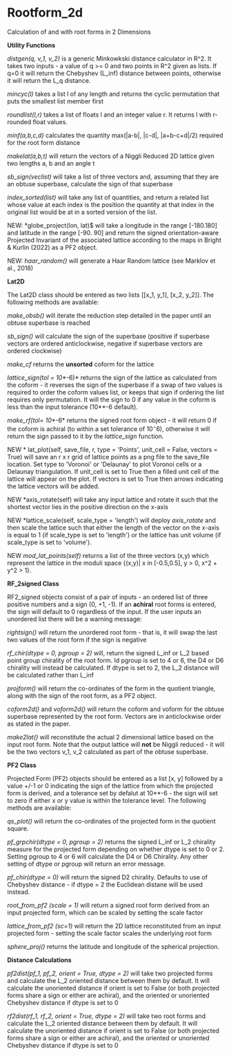# Rootform_2d
Calculation of and with root forms in 2 Dimensions


**Utility Functions**

*distgen(q, v_1, v_2)* is a generic Minkowkski distance calculator in R^2. It takes two inputs - a value of q >= 0 and two points in R^2 given as lists. If q=0 it will return the Chebyshev (L_inf) distance between points, otherwise it will return the L_q distance. 

*mincyc(l)* takes a list l of any length and returns the cyclic permutation that puts the smallest list member first

*roundlist(l,r)* takes a list of floats l and an integer value r. It returns l with r-rounded float values. 

*minf(a,b,c,d)* calculates the quantity max(|a-b|, |c-d|, |a+b-c+d|/2) required for the root form distance

*makelat(a,b,t)* will return the vectors of a Niggli Reduced 2D lattice given two lengths a, b and an angle t

*sb_sign(veclist)* will take a list of three vectors and, assuming that they are an obtuse superbase, calculate the sign of that superbase

*index_sorted(list)* will take any list of quantities, and return a related list whose value at each index is the position the quantity at that index in the original list would be at in a sorted version of the list. 

NEW: *globe_project(lon, lat)$ will take a longitude in the range [-180.180] and latitude in the range [-90. 90] and return the signed orientation-aware Projected Invariant of the associated lattice according to the maps in Bright & Kurlin (2022) as a PF2 object. 

NEW: *haar_random()* will generate a Haar Random lattice (see Marklov et al., 2018)

**Lat2D**

The Lat2D class should be entered as two lists [[x_1, y_1], [x_2, y_2]]. The following methods are available:

*make_obsb()* will iterate the reduction step detailed in the paper until an obtuse superbase is reached

*sb_sign()* will calculate the sign of the superbase (positive if superbase vectors are ordered anticlockwise, negative if superbase vectors are ordered clockwise)

*make_cf* returns the **unsorted** coform for the lattice

*lattice_sign(tol = 10**-6)* returns the sign of the lattice as calculated from the coform - it reverses the sign of the superbase if a swap of two values is required to order the coform values list, or keeps that sign if ordering the list requires only permutation. It will the sign to 0 if any value in the coform is less than the input tolerance (10**-6 default). 

*make_rf(tol= 10**-6* returns the signed root form object - it will return 0 if the coform is achiral (to within a set tolerance of $10^-6$), otherwise it will return the sign passed to it by the *lattice_sign* function. 

NEW * lat_plot(self, save_file, r, type = 'Points', unit_cell = False, vectors = True) will save an r x r grid of lattice points as a png file to the save_file location. Set type to 'Voronoi' or 'Delaunay' to plot Voronoi cells or a Delaunay triangulation. If unit_cell is set to True then a filled unit cell of the lattice will appear on the plot. If vectors is set to True then arrows indicating the lattice vectors will be added.

NEW *axis_rotate(self) will take any input lattice and rotate it such that the shortest vector lies in the positive direction on the x-axis

NEW *lattice_scale(self, scale_type = 'length') will deploy *axis_rotate* and then scale the lattice such that either the length of the vector on the x-axis is equal to 1 (if scale_type is set to 'length') or the lattice has unit volume (if scale_type is set to 'volume'). 

NEW *mod_lat_points(self)* returns a list of the three vectors (x,y) which represent the lattice in the moduli space {(x,y)| x in [-0.5,0.5], y > 0, x^2 + y^2 > 1}. 

**RF_2signed Class**

RF2_signed objects consist of a pair of inputs - an ordered list of three positive numbers and a sign (0, +1, -1). If an **achiral** root forms is entered, the sign will default to 0 regardless of the input. If the user inputs an unordered list there will be a warning message:

*rightsign()* will return the unordered root form - that is, it will swap the last two values of the root form if the sign is negative

*rf_chir(dtype = 0, pgroup = 2)* will, return the signed L_inf or L_2 based point group chirality of the root form. Id pgroup is set to 4 or 6, the D4 or D6 chirality will instead be calculated. If dtype is set to 2, the L_2 distance will be calculated rather than L_inf

*projform()* will return the co-ordinates of the form in the quotient triangle, along with the sign of the root form, as a PF2 object. 

*coform2d()* and *voform2d()* will return the coform  and voform for the obtuse superbase represented by the root form. Vectors are in anticlockwise order as stated in the paper. 

*make2lat()* will reconstitute the actual 2 dimensional lattice based on the input root form. Note that the output lattice will **not** be Niggli reduced - it will be the two vectors v_1, v_2 calculated as part of the obtuse superbase. 

**PF2 Class**

Projected Form (PF2) objects should be entered  as a list [x, y] followed by a value +/-1 or 0 indicating the sign of the lattice from which the projected form is derived, and a tolerance set by defalut at 10**-6 - the sign will set to zero if either x or y value is within the tolerance level. The following methods are available:

*qs_plot()* will return the co-ordinates of the projected form in the quotient square. 

*pf_grpchir(dtype = 0, pgroup = 2)* returns the signed L_inf or L_2 chirality measure for the projected form depending on whether dtype is set to 0 or 2. Setting pgroup to 4 or 6 will calculate the D4 or D6 Chirality. Any other setting of dtype or pgroup will return an error message. 

*pf_chir(dtype = 0)* will return the signed D2 chirality. Defaults to use of Chebyshev distance - if dtype = 2 the Euclidean distane will be used instead. 

*root_from_pf2 (scale = 1)* will return a signed root form derived from an input projected form, which can be scaled by setting the scale factor

*lattice_from_pf2 (sc=1)* will return the 2D lattice reconstituted from an input projected form - setting the scale factor scales the underlying root form

*sphere_proj()* returns the latitude and longitude of the spherical projection. 

**Distance Calculations**

*pf2dist(pf_1, pf_2, orient = True, dtype = 2)* will take two projected forms and calculate the L_2 oriented distance between them by default. It will calculate the unoriented distance if orient is set to False (or both projected forms share a sign or either are achiral), and the oriented or unoriented Chebyshev distance if dtype is set to 0

*rf2dist(rf_1, rf_2, orient = True, dtype = 2)* will take two root forms and calculate the L_2 oriented distance between them by default. It will calculate the unoriented distance if orient is set to False (or both projected forms share a sign or either are achiral), and the oriented or unoriented Chebyshev distance if dtype is set to 0

